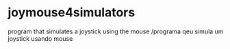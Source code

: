 # joymouse4simulators
program that simulates a joystick using the mouse /programa qeu simula um joystick usando mouse 
